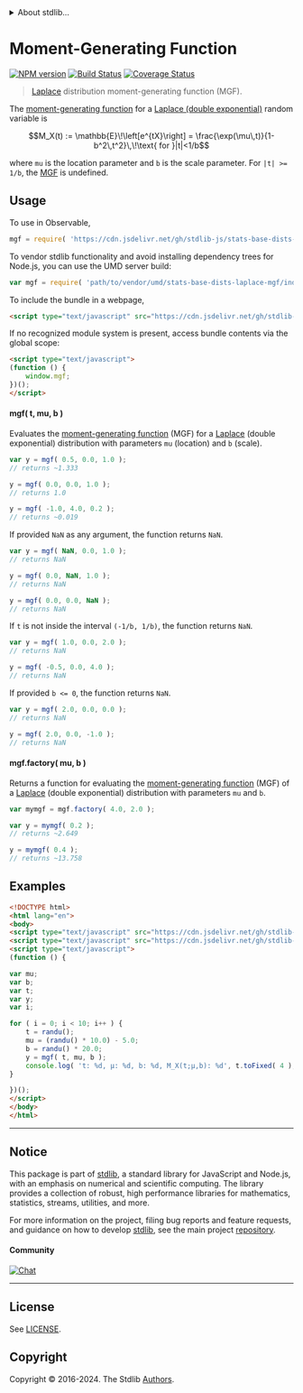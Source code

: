 <!--

@license Apache-2.0

Copyright (c) 2018 The Stdlib Authors.

Licensed under the Apache License, Version 2.0 (the "License");
you may not use this file except in compliance with the License.
You may obtain a copy of the License at

   http://www.apache.org/licenses/LICENSE-2.0

Unless required by applicable law or agreed to in writing, software
distributed under the License is distributed on an "AS IS" BASIS,
WITHOUT WARRANTIES OR CONDITIONS OF ANY KIND, either express or implied.
See the License for the specific language governing permissions and
limitations under the License.

-->


<details>
  <summary>
    About stdlib...
  </summary>
  <p>We believe in a future in which the web is a preferred environment for numerical computation. To help realize this future, we've built stdlib. stdlib is a standard library, with an emphasis on numerical and scientific computation, written in JavaScript (and C) for execution in browsers and in Node.js.</p>
  <p>The library is fully decomposable, being architected in such a way that you can swap out and mix and match APIs and functionality to cater to your exact preferences and use cases.</p>
  <p>When you use stdlib, you can be absolutely certain that you are using the most thorough, rigorous, well-written, studied, documented, tested, measured, and high-quality code out there.</p>
  <p>To join us in bringing numerical computing to the web, get started by checking us out on <a href="https://github.com/stdlib-js/stdlib">GitHub</a>, and please consider <a href="https://opencollective.com/stdlib">financially supporting stdlib</a>. We greatly appreciate your continued support!</p>
</details>

# Moment-Generating Function

[![NPM version][npm-image]][npm-url] [![Build Status][test-image]][test-url] [![Coverage Status][coverage-image]][coverage-url] <!-- [![dependencies][dependencies-image]][dependencies-url] -->

> [Laplace][laplace-distribution] distribution moment-generating function (MGF).

<!-- Section to include introductory text. Make sure to keep an empty line after the intro `section` element and another before the `/section` close. -->

<section class="intro">

The [moment-generating function][mgf] for a [Laplace (double exponential)][laplace-distribution] random variable is

<!-- <equation class="equation" label="eq:laplace_mgf_function" align="center" raw="M_X(t) := \mathbb{E}\!\left[e^{tX}\right] = \frac{\exp(\mu\,t)}{1-b^2\,t^2}\,\!\text{ for }|t|<1/b" alt="Moment-generating function (MGF) for a Laplace (double exponential) distribution."> -->

```math
M_X(t) := \mathbb{E}\!\left[e^{tX}\right] = \frac{\exp(\mu\,t)}{1-b^2\,t^2}\,\!\text{ for }|t|<1/b
```

<!-- <div class="equation" align="center" data-raw-text="M_X(t) := \mathbb{E}\!\left[e^{tX}\right] = \frac{\exp(\mu\,t)}{1-b^2\,t^2}\,\!\text{ for }|t|&lt;1/b" data-equation="eq:laplace_mgf_function">
    <img src="https://cdn.jsdelivr.net/gh/stdlib-js/stdlib@51534079fef45e990850102147e8945fb023d1d0/lib/node_modules/@stdlib/stats/base/dists/laplace/mgf/docs/img/equation_laplace_mgf_function.svg" alt="Moment-generating function (MGF) for a Laplace (double exponential) distribution.">
    <br>
</div> -->

<!-- </equation> -->

where `mu` is the location parameter and `b` is the scale parameter. For `|t| >= 1/b`, the [MGF][mgf] is undefined.

</section>

<!-- /.intro -->

<!-- Package usage documentation. -->



<section class="usage">

## Usage

To use in Observable,

```javascript
mgf = require( 'https://cdn.jsdelivr.net/gh/stdlib-js/stats-base-dists-laplace-mgf@v0.2.2-umd/browser.js' )
```

To vendor stdlib functionality and avoid installing dependency trees for Node.js, you can use the UMD server build:

```javascript
var mgf = require( 'path/to/vendor/umd/stats-base-dists-laplace-mgf/index.js' )
```

To include the bundle in a webpage,

```html
<script type="text/javascript" src="https://cdn.jsdelivr.net/gh/stdlib-js/stats-base-dists-laplace-mgf@v0.2.2-umd/browser.js"></script>
```

If no recognized module system is present, access bundle contents via the global scope:

```html
<script type="text/javascript">
(function () {
    window.mgf;
})();
</script>
```

#### mgf( t, mu, b )

Evaluates the [moment-generating function][mgf] (MGF) for a [Laplace][laplace-distribution] (double exponential) distribution with parameters `mu` (location) and `b` (scale).

```javascript
var y = mgf( 0.5, 0.0, 1.0 );
// returns ~1.333

y = mgf( 0.0, 0.0, 1.0 );
// returns 1.0

y = mgf( -1.0, 4.0, 0.2 );
// returns ~0.019
```

If provided `NaN` as any argument, the function returns `NaN`.

```javascript
var y = mgf( NaN, 0.0, 1.0 );
// returns NaN

y = mgf( 0.0, NaN, 1.0 );
// returns NaN

y = mgf( 0.0, 0.0, NaN );
// returns NaN
```

If `t` is not inside the interval `(-1/b, 1/b)`, the function returns `NaN`.

```javascript
var y = mgf( 1.0, 0.0, 2.0 );
// returns NaN

y = mgf( -0.5, 0.0, 4.0 );
// returns NaN
```

If provided `b <= 0`, the function returns `NaN`.

```javascript
var y = mgf( 2.0, 0.0, 0.0 );
// returns NaN

y = mgf( 2.0, 0.0, -1.0 );
// returns NaN
```

#### mgf.factory( mu, b )

Returns a function for evaluating the [moment-generating function][mgf] (MGF) of a [Laplace][laplace-distribution] (double exponential) distribution with parameters `mu` and `b`.

```javascript
var mymgf = mgf.factory( 4.0, 2.0 );

var y = mymgf( 0.2 );
// returns ~2.649

y = mymgf( 0.4 );
// returns ~13.758
```

</section>

<!-- /.usage -->

<!-- Package usage notes. Make sure to keep an empty line after the `section` element and another before the `/section` close. -->

<section class="notes">

</section>

<!-- /.notes -->

<!-- Package usage examples. -->

<section class="examples">

## Examples

<!-- eslint no-undef: "error" -->

```html
<!DOCTYPE html>
<html lang="en">
<body>
<script type="text/javascript" src="https://cdn.jsdelivr.net/gh/stdlib-js/random-base-randu@umd/browser.js"></script>
<script type="text/javascript" src="https://cdn.jsdelivr.net/gh/stdlib-js/stats-base-dists-laplace-mgf@v0.2.2-umd/browser.js"></script>
<script type="text/javascript">
(function () {

var mu;
var b;
var t;
var y;
var i;

for ( i = 0; i < 10; i++ ) {
    t = randu();
    mu = (randu() * 10.0) - 5.0;
    b = randu() * 20.0;
    y = mgf( t, mu, b );
    console.log( 't: %d, µ: %d, b: %d, M_X(t;µ,b): %d', t.toFixed( 4 ), mu.toFixed( 4 ), b.toFixed( 4 ), y.toFixed( 4 ) );
}

})();
</script>
</body>
</html>
```

</section>

<!-- /.examples -->

<!-- Section to include cited references. If references are included, add a horizontal rule *before* the section. Make sure to keep an empty line after the `section` element and another before the `/section` close. -->

<section class="references">

</section>

<!-- /.references -->

<!-- Section for related `stdlib` packages. Do not manually edit this section, as it is automatically populated. -->

<section class="related">

</section>

<!-- /.related -->

<!-- Section for all links. Make sure to keep an empty line after the `section` element and another before the `/section` close. -->


<section class="main-repo" >

* * *

## Notice

This package is part of [stdlib][stdlib], a standard library for JavaScript and Node.js, with an emphasis on numerical and scientific computing. The library provides a collection of robust, high performance libraries for mathematics, statistics, streams, utilities, and more.

For more information on the project, filing bug reports and feature requests, and guidance on how to develop [stdlib][stdlib], see the main project [repository][stdlib].

#### Community

[![Chat][chat-image]][chat-url]

---

## License

See [LICENSE][stdlib-license].


## Copyright

Copyright &copy; 2016-2024. The Stdlib [Authors][stdlib-authors].

</section>

<!-- /.stdlib -->

<!-- Section for all links. Make sure to keep an empty line after the `section` element and another before the `/section` close. -->

<section class="links">

[npm-image]: http://img.shields.io/npm/v/@stdlib/stats-base-dists-laplace-mgf.svg
[npm-url]: https://npmjs.org/package/@stdlib/stats-base-dists-laplace-mgf

[test-image]: https://github.com/stdlib-js/stats-base-dists-laplace-mgf/actions/workflows/test.yml/badge.svg?branch=v0.2.2
[test-url]: https://github.com/stdlib-js/stats-base-dists-laplace-mgf/actions/workflows/test.yml?query=branch:v0.2.2

[coverage-image]: https://img.shields.io/codecov/c/github/stdlib-js/stats-base-dists-laplace-mgf/main.svg
[coverage-url]: https://codecov.io/github/stdlib-js/stats-base-dists-laplace-mgf?branch=main

<!--

[dependencies-image]: https://img.shields.io/david/stdlib-js/stats-base-dists-laplace-mgf.svg
[dependencies-url]: https://david-dm.org/stdlib-js/stats-base-dists-laplace-mgf/main

-->

[chat-image]: https://img.shields.io/gitter/room/stdlib-js/stdlib.svg
[chat-url]: https://app.gitter.im/#/room/#stdlib-js_stdlib:gitter.im

[stdlib]: https://github.com/stdlib-js/stdlib

[stdlib-authors]: https://github.com/stdlib-js/stdlib/graphs/contributors

[umd]: https://github.com/umdjs/umd
[es-module]: https://developer.mozilla.org/en-US/docs/Web/JavaScript/Guide/Modules

[deno-url]: https://github.com/stdlib-js/stats-base-dists-laplace-mgf/tree/deno
[deno-readme]: https://github.com/stdlib-js/stats-base-dists-laplace-mgf/blob/deno/README.md
[umd-url]: https://github.com/stdlib-js/stats-base-dists-laplace-mgf/tree/umd
[umd-readme]: https://github.com/stdlib-js/stats-base-dists-laplace-mgf/blob/umd/README.md
[esm-url]: https://github.com/stdlib-js/stats-base-dists-laplace-mgf/tree/esm
[esm-readme]: https://github.com/stdlib-js/stats-base-dists-laplace-mgf/blob/esm/README.md
[branches-url]: https://github.com/stdlib-js/stats-base-dists-laplace-mgf/blob/main/branches.md

[stdlib-license]: https://raw.githubusercontent.com/stdlib-js/stats-base-dists-laplace-mgf/main/LICENSE

[laplace-distribution]: https://en.wikipedia.org/wiki/Laplace_distribution

[mgf]: https://en.wikipedia.org/wiki/Moment-generating_function

</section>

<!-- /.links -->
